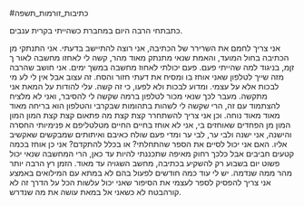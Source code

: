 #כתיבות_זורמות_תשפה 

כתבתחי הרבה היום במחברת כשהייתי בקרית ענבים.

אני צריך לחמם את השרירר של הכתיבה, אני רוצה להתיישב בדעתי. אני התנתקי מן הכתיבה בחול המועד, והאמת שנאי מתנתק מאוד מהר, קשה לי לאחזו מחשבה לאור ך זןמ, בניגוד למה שהייתי פעם. פעם יכולתי לאחוז מחשבה במשך ימים. אני חושב שהרבה מזה שייך לטלפון שאני אוחז בו ומסיח את דעתי חזור והסח.
זה עצוב אבל אין לי לע מי לבכות אלא על עצמי. ומדוע לבכות ולא לפעו, כי זה קשה. עלי להודות על המאת אני מתקשה. מעבר לכך שנאי מכור לטלפון ברמה שקשה לי להסיבר, ואני לא מלציח להצתמוד עם זה, הרי שקשה לי לשהות בתהומות שבקרבי והטלפון הוא בריחה מאוד מאוד מאוד נוחה.
וכן אני צריך להשתחרר קצת קצת מה פתאום קצת קצת המון המון המון מן הפחדים שאוחזים בי, אני לא אוחז בחיים החיים מטלטליפם א פנימיותי החסרה והישנה, אני ישנה ולבי ער, לבי ער ומדי פעם שולח כאיבם ואיתותים שמבקשים שאקשיב אליו.
האם אני יכול לסיים את הספר שהתחלתי? או בכלל להתקדם? אני כן אוחז בכמה קטעים חביבים אבל כלכך רחוק מאיפה שתכננתי להיות עד כאן, הרי המחשבה שנאי יכול פשוט  יום בשבוע רק להשקיע בכתיבה, מחשב השגויה עד מאוד.
הזמן רץ הרבה יותר מהר ממה שנדמה.
יש לי עוד כמה חודשים לפעול בהם
לא במתא עם המילואים באמצע
אני צריך להפסיק לספר לעצמי את הסיפור שאני יכול עלשות הכל על הדרך
זה לא קורהבטח לא כשאני אל במאת עושה את מה שנדרש.

